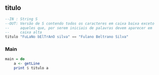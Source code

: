 ## titulo

```hs
--IN : String S
--OUT: Versão de S contendo todos os caracteres em caixa baixa exceto
--     aqueles que, por serem iniciais de palavras devem aparecer em 
--     caixa alta
titulo "FuLaNo bElTrAnO silva" == "Fulano Beltrano Silva"
```

<!--MAIN_BEGIN-->
### Main
```hs
main = do
    a <- getLine
    print $ titulo a

```
<!--MAIN_END-->